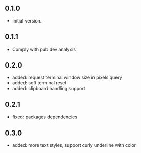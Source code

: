## 0.1.0

- Initial version.

## 0.1.1

- Comply with pub.dev analysis

## 0.2.0

- added: request terminal window size in pixels query
- added: soft terminal reset
- added: clipboard handling support

## 0.2.1

- fixed: packages dependencies

## 0.3.0

- added: more text styles, support curly underline with color
